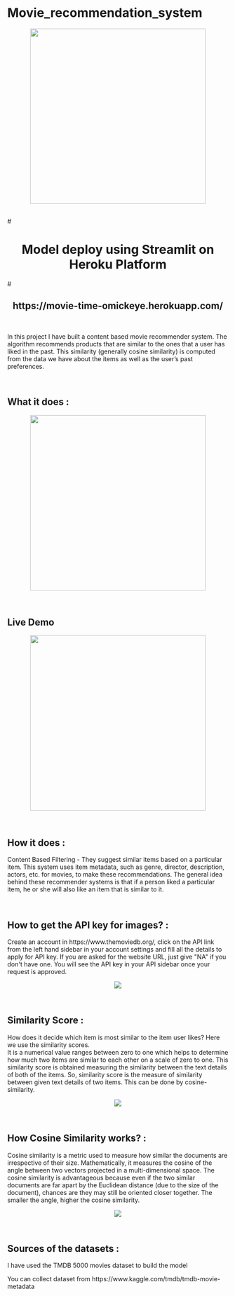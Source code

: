 # Movie_recommendation_system
<p align='center'><img height='400' src = 'https://user-images.githubusercontent.com/31500911/143410521-b2653b16-0ee9-46e7-9c5c-7a8b2262a3d1.png'></p>
<br>
#<h1 align='center'>Model deploy using Streamlit on Heroku Platform</h1>
#<h2 align='center'>https://movie-time-omickeye.herokuapp.com/</h2>
<br>
<p>In this project I have built a content based movie recommender system. The algorithm recommends products that are similar to the ones that a user has liked in the past. This similarity (generally cosine similarity) is computed from the data we have about the items as well as the user’s past preferences. </p>
<br>
<h2>What it does :</h2>
<p align='center'><img height='400' src = 'https://user-images.githubusercontent.com/31500911/145380710-1813c6e7-7635-47a6-b764-c4bd3315c9c1.png'></p>
<br>
<h2>Live Demo</h2>
<p align='center'><img height='400' src = 'https://user-images.githubusercontent.com/31500911/143416246-4bc98d07-12fa-404a-a98c-228eaaa6ef5c.gif'></p>
<br>
<h2>How it does : </h2>
<p>
Content Based Filtering - They suggest similar items based on a particular item. This system uses item metadata, such as genre, director, description, actors, etc. for movies, to make these recommendations. The general idea behind these recommender systems is that if a person liked a particular item, he or she will also like an item that is similar to it.
</p><br>
<h2>How to get the API key for images? : </h2>
<p>Create an account in https://www.themoviedb.org/, click on the API link from the left hand sidebar in your account settings and fill all the details to apply for API key. If you are asked for the website URL, just give "NA" if you don't have one. You will see the API key in your API sidebar once your request is approved.</p>
<p align='center'><img src ='https://user-images.githubusercontent.com/31500911/143419982-2d726687-84d6-4616-8d09-833f732c92b2.png'></p>


<br>


<h2>Similarity Score : </h2>
<p>How does it decide which item is most similar to the item user likes? Here we use the similarity scores.
<br>
It is a numerical value ranges between zero to one which helps to determine how much two items are similar to each other on a scale of zero to one. This similarity score is obtained measuring the similarity between the text details of both of the items. So, similarity score is the measure of similarity between given text details of two items. This can be done by cosine-similarity.</p>
<p align='center'><img src ='https://user-images.githubusercontent.com/31500911/143418326-9ed3e46a-5ddd-46dc-86fc-8b145101af52.png'></p>
<br>

<h2>How Cosine Similarity works? : </h2>
<p>Cosine similarity is a metric used to measure how similar the documents are irrespective of their size. Mathematically, it measures the cosine of the angle between two vectors projected in a multi-dimensional space. The cosine similarity is advantageous because even if the two similar documents are far apart by the Euclidean distance (due to the size of the document), chances are they may still be oriented closer together. The smaller the angle, higher the cosine similarity.</p>
<p align='center'><img src ='https://user-images.githubusercontent.com/31500911/143417796-8602832b-aac9-4f4f-b930-b753dc050981.png'></p>
<br>
<h2>Sources of the datasets : </h2>
<p>I have used the TMDB 5000 movies dataset to build the model</p>
<p>You can collect dataset from https://www.kaggle.com/tmdb/tmdb-movie-metadata</p>
